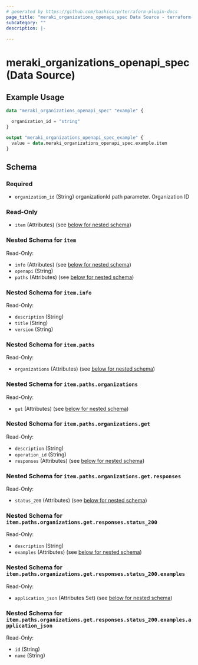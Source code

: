 ```yaml
---
# generated by https://github.com/hashicorp/terraform-plugin-docs
page_title: "meraki_organizations_openapi_spec Data Source - terraform-provider-meraki"
subcategory: ""
description: |-
  
---
```


# meraki_organizations_openapi_spec (Data Source)



## Example Usage

```terraform
data "meraki_organizations_openapi_spec" "example" {

  organization_id = "string"
}

output "meraki_organizations_openapi_spec_example" {
  value = data.meraki_organizations_openapi_spec.example.item
}
```

<!-- schema generated by tfplugindocs -->
## Schema

### Required

- `organization_id` (String) organizationId path parameter. Organization ID

### Read-Only

- `item` (Attributes) (see [below for nested schema](#nestedatt--item))

<a id="nestedatt--item"></a>
### Nested Schema for `item`

Read-Only:

- `info` (Attributes) (see [below for nested schema](#nestedatt--item--info))
- `openapi` (String)
- `paths` (Attributes) (see [below for nested schema](#nestedatt--item--paths))

<a id="nestedatt--item--info"></a>
### Nested Schema for `item.info`

Read-Only:

- `description` (String)
- `title` (String)
- `version` (String)


<a id="nestedatt--item--paths"></a>
### Nested Schema for `item.paths`

Read-Only:

- `organizations` (Attributes) (see [below for nested schema](#nestedatt--item--paths--organizations))

<a id="nestedatt--item--paths--organizations"></a>
### Nested Schema for `item.paths.organizations`

Read-Only:

- `get` (Attributes) (see [below for nested schema](#nestedatt--item--paths--organizations--get))

<a id="nestedatt--item--paths--organizations--get"></a>
### Nested Schema for `item.paths.organizations.get`

Read-Only:

- `description` (String)
- `operation_id` (String)
- `responses` (Attributes) (see [below for nested schema](#nestedatt--item--paths--organizations--get--responses))

<a id="nestedatt--item--paths--organizations--get--responses"></a>
### Nested Schema for `item.paths.organizations.get.responses`

Read-Only:

- `status_200` (Attributes) (see [below for nested schema](#nestedatt--item--paths--organizations--get--responses--status_200))

<a id="nestedatt--item--paths--organizations--get--responses--status_200"></a>
### Nested Schema for `item.paths.organizations.get.responses.status_200`

Read-Only:

- `description` (String)
- `examples` (Attributes) (see [below for nested schema](#nestedatt--item--paths--organizations--get--responses--status_200--examples))

<a id="nestedatt--item--paths--organizations--get--responses--status_200--examples"></a>
### Nested Schema for `item.paths.organizations.get.responses.status_200.examples`

Read-Only:

- `application_json` (Attributes Set) (see [below for nested schema](#nestedatt--item--paths--organizations--get--responses--status_200--examples--application_json))

<a id="nestedatt--item--paths--organizations--get--responses--status_200--examples--application_json"></a>
### Nested Schema for `item.paths.organizations.get.responses.status_200.examples.application_json`

Read-Only:

- `id` (String)
- `name` (String)
